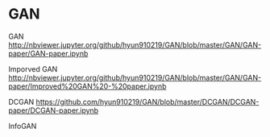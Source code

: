 # GAN
GAN
http://nbviewer.jupyter.org/github/hyun910219/GAN/blob/master/GAN/GAN-paper/GAN-paper.ipynb

Imporved GAN
http://nbviewer.jupyter.org/github/hyun910219/GAN/blob/master/GAN/GAN-paper/Improved%20GAN%20-%20paper.ipynb

DCGAN 
https://github.com/hyun910219/GAN/blob/master/DCGAN/DCGAN-paper/DCGAN-paper.ipynb

InfoGAN
